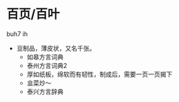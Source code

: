 # 百页/百叶
buh7 ih
+ 豆制品，薄皮状，又名千张。
  * 如皋方言词典
  * 泰州方言词典2
  + 厚如纸板，绵软而有韧性，制成后，需要一页一页揭下
  - 韭菜炒～
  * 泰兴方言辞典
